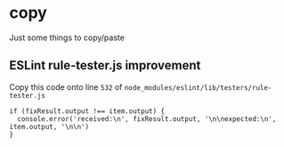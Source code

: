 # copy

Just some things to copy/paste

## ESLint rule-tester.js improvement

Copy this code onto line `532` of `node_modules/eslint/lib/testers/rule-tester.js`

```
if (fixResult.output !== item.output) {
  console.error('received:\n', fixResult.output, '\n\nexpected:\n', item.output, '\n\n')
}
```
